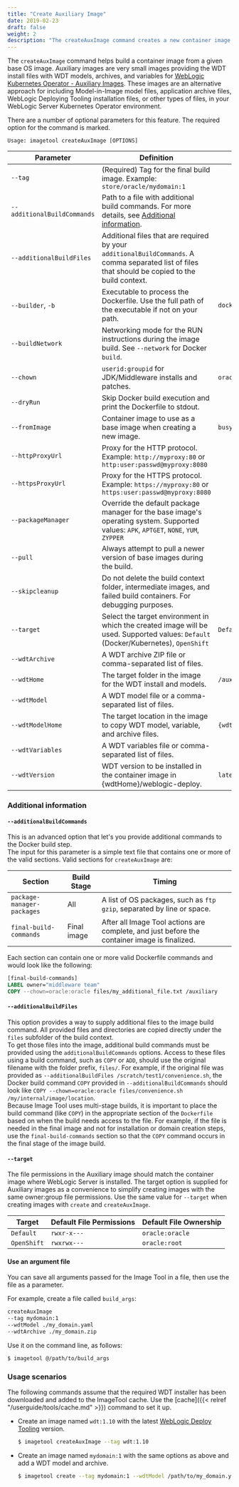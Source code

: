 ```yaml
---
title: "Create Auxiliary Image"
date: 2019-02-23
draft: false
weight: 2
description: "The createAuxImage command creates a new container image with WDT install and optional models, archives, and variables files."
---
```



The `createAuxImage` command helps build a container image from a given base OS image. 
Auxiliary images are very small images providing the WDT install files with WDT models, archives, and variables 
for [WebLogic Kubernetes Operator - Auxiliary Images](https://oracle.github.io/weblogic-kubernetes-operator/userguide/managing-domains/model-in-image/auxiliary-images/).
These images are an alternative approach for including Model-in-Image model files, application archive files, WebLogic Deploying Tooling installation files, or other types of files, 
in your WebLogic Server Kubernetes Operator environment.

There are a number of optional parameters for this feature. The required option for the command is marked.

```
Usage: imagetool createAuxImage [OPTIONS]
```

| Parameter | Definition | Default |
| --- | --- | --- |
| `--tag` | (Required) Tag for the final build image. Example: `store/oracle/mydomain:1`  |   |
| `--additionalBuildCommands` | Path to a file with additional build commands. For more details, see [Additional information](#additional-information). |
| `--additionalBuildFiles` | Additional files that are required by your `additionalBuildCommands`.  A comma separated list of files that should be copied to the build context. |
| `--builder`, `-b` | Executable to process the Dockerfile. Use the full path of the executable if not on your path. | `docker`  |
| `--buildNetwork` | Networking mode for the RUN instructions during the image build.  See `--network` for Docker `build`.  |   |
| `--chown` | `userid:groupid` for JDK/Middleware installs and patches.  | `oracle:oracle` |
| `--dryRun` | Skip Docker build execution and print the Dockerfile to stdout.  |  |
| `--fromImage` | Container image to use as a base image when creating a new image. | `busybox`  |
| `--httpProxyUrl` | Proxy for the HTTP protocol. Example: `http://myproxy:80` or `http:user:passwd@myproxy:8080`  |   |
| `--httpsProxyUrl` | Proxy for the HTTPS protocol. Example: `https://myproxy:80` or `https:user:passwd@myproxy:8080`  |   |
| `--packageManager` | Override the default package manager for the base image's operating system. Supported values: `APK`, `APTGET`, `NONE`, `YUM`, `ZYPPER`  |   |
| `--pull` | Always attempt to pull a newer version of base images during the build.  |   |
| `--skipcleanup` | Do not delete the build context folder, intermediate images, and failed build containers. For debugging purposes.  |   |
| `--target` | Select the target environment in which the created image will be used. Supported values: `Default` (Docker/Kubernetes), `OpenShift` | `Default`  |
| `--wdtArchive` | A WDT archive ZIP file or comma-separated list of files.  |   |
| `--wdtHome` | The target folder in the image for the WDT install and models.  | `/auxiliary`  |
| `--wdtModel` | A WDT model file or a comma-separated list of files.  |   |
| `--wdtModelHome` | The target location in the image to copy WDT model, variable, and archive files. | `{wdtHome}/models` |
| `--wdtVariables` | A WDT variables file or comma-separated list of files.  |   |
| `--wdtVersion` | WDT version to be installed in the container image in {wdtHome}/weblogic-deploy.  | `latest`  |

### Additional information

#### `--additionalBuildCommands`

This is an advanced option that let's you provide additional commands to the Docker build step.  
The input for this parameter is a simple text file that contains one or more of the valid sections.
Valid sections for `createAuxImage` are:

| Section | Build Stage | Timing |
| --- | --- | --- |
| `package-manager-packages` | All | A list of OS packages, such as `ftp gzip`, separated by line or space. |
| `final-build-commands` | Final image | After all Image Tool actions are complete, and just before the container image is finalized. |

Each section can contain one or more valid Dockerfile commands and would look like the following:

```dockerfile
[final-build-commands]
LABEL owner="middleware team"
COPY --chown=oracle:oracle files/my_additional_file.txt /auxiliary
```

#### `--additionalBuildFiles`

This option provides a way to supply additional files to the image build command.
All provided files and directories are copied directly under the `files` subfolder of the build context.  
To get those files into the image, additional build commands must be provided using the `additionalBuildCommands` options.
Access to these files using a build command, such as `COPY` or `ADD`, should use the original filename
with the folder prefix, `files/`.  For example, if the
original file was provided as `--additionalBuildFiles /scratch/test1/convenience.sh`, the Docker build command `COPY`
provided in `--additionalBuildCommands` should look like
`COPY --chown=oracle:oracle files/convenience.sh /my/internal/image/location`.  
Because Image Tool uses multi-stage
builds, it is important to place the build command (like `COPY`) in the appropriate section of the `Dockerfile` based
on when the build needs access to the file.  For example, if the file is needed in the final image and not for
installation or domain creation steps, use the `final-build-commands` section so that the `COPY` command occurs in the
final stage of the image build.

#### `--target`

The file permissions in the Auxiliary image should match the container image where WebLogic Server is installed.
The target option is supplied for Auxiliary images as a convenience to simplify creating images with the same owner:group file permissions.
Use the same value for `--target` when creating images with `create` and `createAuxImage`.

| Target | Default File Permissions | Default File Ownership |
| --- | --- | --- |
| `Default` | `rwxr-x---` | `oracle:oracle` |
| `OpenShift` | `rwxrwx---` | `oracle:root` |

#### Use an argument file

You can save all arguments passed for the Image Tool in a file, then use the file as a parameter.

For example, create a file called `build_args`:

```bash
createAuxImage
--tag mydomain:1
--wdtModel ./my_domain.yaml
--wdtArchive ./my_domain.zip
```

Use it on the command line, as follows:

```bash
$ imagetool @/path/to/build_args
```


### Usage scenarios

The following commands assume that the required WDT installer has been downloaded and added to the ImageTool cache.
Use the [cache]({{< relref "/userguide/tools/cache.md" >}}) command to set it up.

- Create an image named `wdt:1.10` with the latest [WebLogic Deploy Tooling](https://oracle.github.io/weblogic-deploy-tooling/) version.
    ```bash
    $ imagetool createAuxImage --tag wdt:1.10
    ```

- Create an image named `mydomain:1` with the same options as above and add a WDT model and archive.
    ```bash
    $ imagetool create --tag mydomain:1 --wdtModel /path/to/my_domain.yaml --wdtArchive /path/to/my_domain.zip
    ```

